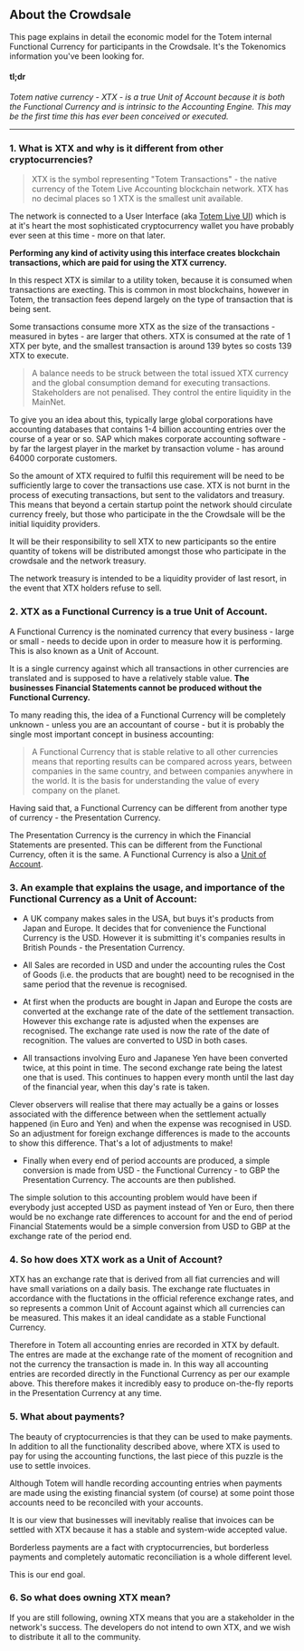 ## About the Crowdsale

This page explains in detail the economic model for the Totem internal Functional Currency for participants in the Crowdsale. It's the Tokenomics information you've been looking for.

#### **tl;dr**

_Totem native currency - XTX - is a true Unit of Account because it is both the Functional Currency and is intrinsic to the Accounting Engine. This may be the first time this has ever been conceived or executed._

---

### 1. What is XTX and why is it different from other cryptocurrencies?

> XTX is the symbol representing "Totem Transactions" - the native currency of the Totem Live Accounting blockchain network. XTX has no decimal places so 1 XTX is the smallest unit available.

The network is connected to a User Interface (aka [Totem Live UI](https://totem.live)) which is at it's heart the most sophisticated cryptocurrency wallet you have probably ever seen at this time - more on that later.

**Performing any kind of activity using this interface creates blockchain transactions, which are paid for using the XTX currency.**

In this respect XTX is similar to a utility token, because it is consumed when transactions are execting. This is common in most blockchains, however in Totem, the transaction fees depend largely on the type of transaction that is being sent. 

Some transactions consume more XTX as the size of the transactions - measured in bytes - are larger that others. XTX is consumed at the rate of 1 XTX per byte, and the smallest transaction is around 139 bytes so costs 139 XTX to execute. 

> A balance needs to be struck between the total issued XTX currency and the global consumption demand for executing transactions. Stakeholders are not penalised. They control the entire liquidity in the MainNet.

To give you an idea about this, typically large global corporations have accounting databases that contains 1-4 billion accounting entries over the course of a year or so. SAP which makes corporate accounting software - by far the largest player in the market by transaction volume - has around 64000 corporate customers.

So the amount of XTX required to fulfil this requirement will be need to be sufficiently large to cover the transactions use case. XTX is not burnt in the process of executing transactions, but sent to the validators and treasury. This means that beyond a certain startup point the network should circulate currency freely, but those who participate in the the Crowdsale will be the initial liquidity providers. 

It will be their responsibility to sell XTX to new participants so the entire quantity of tokens will be distributed amongst those who participate in the crowdsale and the network treasury.

The network treasury is intended to be a liquidity provider of last resort, in the event that XTX holders refuse to sell.

### 2. XTX as a Functional Currency is a true Unit of Account.

A Functional Currency is the nominated currency that every business - large or small - needs to decide upon in order to measure how it is performing. This is also known as a Unit of Account. 

It is a single currency against which all transactions in other currencies are translated and is supposed to have a relatively stable value. **The businesses Financial Statements cannot be produced without the Functional Currency.**

To many reading this, the idea of a Functional Currency will be completely unknown - unless you are an accountant of course - but it is probably the single most important concept in business accounting: 

> A Functional Currency that is stable relative to all other currencies means that reporting results can be compared across years, between companies in the same country, and between companies anywhere in the world. It is the basis for understanding the value of every company on the planet.   

Having said that, a Functional Currency can be different from another type of currency - the Presentation Currency. 

The Presentation Currency is the currency in which the Financial Statements are presented. This can be different from the Functional Currency, often it is the same. A Functional Currency is also a [Unit of Account](https://en.wikipedia.org/wiki/Unit_of_account).

### 3. An example that explains the usage, and importance of the Functional Currency as a Unit of Account:

* A UK company makes sales in the USA, but buys it's products from Japan and Europe. It decides that for convenience the Functional Currency is the USD. However it is submitting it's companies results in British Pounds - the Presentation Currency.

* All Sales are recorded in USD and under the accounting rules the Cost of Goods (i.e. the products that are bought) need to be recognised in the same period that the revenue is recognised. 

* At first when the products are bought in Japan and Europe the costs are converted at the exchange rate of the date of the settlement transaction. However this exchange rate is adjusted when the expenses are recognised. The exchange rate used is now the rate of the date of recognition. The values are converted to USD in both cases.

* All transactions involving Euro and Japanese Yen have been converted twice, at this point in time. The second exchange rate being the latest one that is used. This continues to happen every month until the last day of the financial year, when this day's rate is taken.

Clever observers will realise that there may actually be a gains or losses associated with the difference between when the settlement actually happened (in Euro and Yen) and when the expense was recognised in USD. So an adjustment for foreign exchange differences is made to the accounts to show this difference. That's a lot of adjustments to make!

* Finally when every end of period accounts are produced, a simple conversion is made from USD  - the Functional Currency - to GBP the Presentation Currency. The accounts are then published.

The simple solution to this accounting problem would have been if everybody just accepted USD as payment instead of Yen or Euro, then there would be no exchange rate differences to account for and the end of period Financial Statements would be a simple conversion from USD to GBP at the exchange rate of the period end. 

### 4. So how does XTX work as a Unit of Account?

XTX has an exchange rate that is derived from all fiat currencies and will have small variations on a daily basis. The exchange rate fluctuates in accordance with the fluctations in the official reference exchange rates, and so represents a common Unit of Account against which all currencies can be measured. This makes it an ideal candidate as a stable Functional Currency.

Therefore in Totem all accounting enries are recorded in XTX by default. The entres are made at the exchange rate of the moment of recognition and not the currency the transaction is made in. In this way all accounting entries are recorded directly in the Functional Currency as per our example above. This therefore makes it incredibly easy to produce on-the-fly reports in the Presentation Currency at any time. 

### 5. What about payments?

The beauty of cryptocurrencies is that they can be used to make payments. In addition to all the functionality described above, where XTX is used to pay for using the accounting functions, the last piece of this puzzle is the use to settle invoices. 

Although Totem will handle recording accounting entries when payments are made using the existing financial system (of course) at some point those accounts need to be reconciled with your accounts.

It is our view that businesses will inevitably realise that invoices can be settled with XTX because it has a stable and system-wide accepted value. 

Borderless payments are a fact with cryptocurrencies, but borderless payments and completely automatic reconciliation is a whole different level.

This is our end goal.

### 6. So what does owning XTX mean?

If you are still following, owning XTX means that you are a stakeholder in the network's success. The developers do not intend to own XTX, and we wish to distribute it all to the community.
